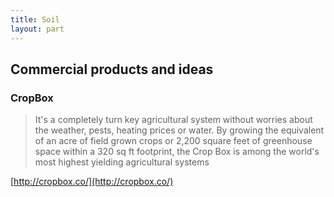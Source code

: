 ```yaml
---
title: Soil
layout: part
---
```


## Commercial products and ideas

### CropBox

>It's a completely turn key agricultural system without worries about the weather, pests, heating prices or water. By growing the equivalent of an acre of field grown crops or 2,200 square feet of greenhouse space within a 320 sq ft footprint, the Crop Box is among the world's most highest yielding agricultural systems

[http://cropbox.co/](http://cropbox.co/)
